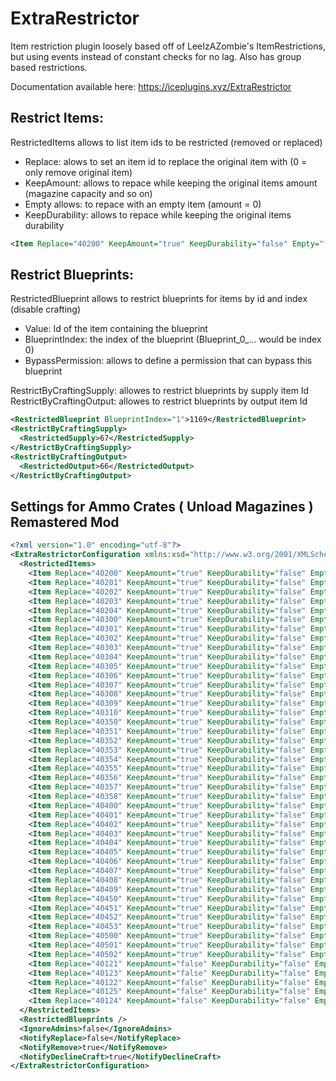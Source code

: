 # ExtraRestrictor
Item restriction plugin loosely based off of LeeIzAZombie's ItemRestrictions, but using events instead of constant checks for no lag. Also has group based restrictions.

Documentation available here: https://iceplugins.xyz/ExtraRestrictor

## Restrict Items:

RestrictedItems allows to list item ids to be restricted (removed or replaced) 

- Replace: alows to set an item id to replace the original item with (0 = only remove original item)
- KeepAmount: allows to repace while keeping the original items amount (magazine capacity and so on)
- Empty allows: to repace with an empty item (amount = 0)
- KeepDurability: allows to repace while keeping the original items durability
```xml
<Item Replace="40200" KeepAmount="true" KeepDurability="false" Empty="false">44</Item>
```

## Restrict Blueprints:

RestrictedBlueprint allows to restrict blueprints for items by id and index (disable crafting)
- Value: Id of the item containing the blueprint
- BlueprintIndex: the index of the blueprint (Blueprint_0_... would be index 0)
- BypassPermission: allows to define a permission that can bypass this blueprint

RestrictByCraftingSupply: allowes to restrict blueprints by supply item Id
RestrictByCraftingOutput: allowes to restrict blueprints by output item Id
```xml
<RestrictedBlueprint BlueprintIndex="1">1169</RestrictedBlueprint>
<RestrictByCraftingSupply>
  <RestrictedSupply>67</RestrictedSupply>
</RestrictByCraftingSupply>
<RestrictByCraftingOutput>
  <RestrictedOutput>66</RestrictedOutput>
</RestrictByCraftingOutput>
```

##  Settings for Ammo Crates ( Unload Magazines ) Remastered Mod

```xml
<?xml version="1.0" encoding="utf-8"?>
<ExtraRestrictorConfiguration xmlns:xsd="http://www.w3.org/2001/XMLSchema" xmlns:xsi="http://www.w3.org/2001/XMLSchema-instance">
  <RestrictedItems>
    <Item Replace="40200" KeepAmount="true" KeepDurability="false" Empty="false">44</Item>
    <Item Replace="40201" KeepAmount="true" KeepDurability="false" Empty="false">1192</Item>
    <Item Replace="40202" KeepAmount="true" KeepDurability="false" Empty="false">43</Item>
    <Item Replace="40203" KeepAmount="true" KeepDurability="false" Empty="false">1193</Item>
    <Item Replace="40204" KeepAmount="true" KeepDurability="false" Empty="false">119</Item>
    <Item Replace="40300" KeepAmount="true" KeepDurability="false" Empty="false">108</Item>
    <Item Replace="40301" KeepAmount="true" KeepDurability="false" Empty="false">100</Item>
    <Item Replace="40302" KeepAmount="true" KeepDurability="false" Empty="false">1006</Item>
    <Item Replace="40303" KeepAmount="true" KeepDurability="false" Empty="false">98</Item>
    <Item Replace="40304" KeepAmount="true" KeepDurability="false" Empty="false">1487</Item>
    <Item Replace="40305" KeepAmount="true" KeepDurability="false" Empty="false">111</Item>
    <Item Replace="40306" KeepAmount="true" KeepDurability="false" Empty="false">478</Item>
    <Item Replace="40307" KeepAmount="true" KeepDurability="false" Empty="false">103</Item>
    <Item Replace="40308" KeepAmount="true" KeepDurability="false" Empty="false">485</Item>
    <Item Replace="40309" KeepAmount="true" KeepDurability="false" Empty="false">1029</Item>
    <Item Replace="40310" KeepAmount="true" KeepDurability="false" Empty="false">1040</Item>
    <Item Replace="40350" KeepAmount="true" KeepDurability="false" Empty="false">1022</Item>
    <Item Replace="40351" KeepAmount="true" KeepDurability="false" Empty="false">1483</Item>
    <Item Replace="40352" KeepAmount="true" KeepDurability="false" Empty="false">1395</Item>
    <Item Replace="40353" KeepAmount="true" KeepDurability="false" Empty="false">17</Item>
    <Item Replace="40354" KeepAmount="true" KeepDurability="false" Empty="false">6</Item>
    <Item Replace="40355" KeepAmount="true" KeepDurability="false" Empty="false">1026</Item>
    <Item Replace="40356" KeepAmount="true" KeepDurability="false" Empty="false">1020</Item>
    <Item Replace="40357" KeepAmount="true" KeepDurability="false" Empty="false">1449</Item>
    <Item Replace="40358" KeepAmount="true" KeepDurability="false" Empty="false">1490</Item>
    <Item Replace="40400" KeepAmount="true" KeepDurability="false" Empty="false">1371</Item>
    <Item Replace="40401" KeepAmount="true" KeepDurability="false" Empty="false">1381</Item>
    <Item Replace="40402" KeepAmount="true" KeepDurability="false" Empty="false">1365</Item>
    <Item Replace="40403" KeepAmount="true" KeepDurability="false" Empty="false">1479</Item>
    <Item Replace="40404" KeepAmount="true" KeepDurability="false" Empty="false">127</Item>
    <Item Replace="40405" KeepAmount="true" KeepDurability="false" Empty="false">123</Item>
    <Item Replace="40406" KeepAmount="true" KeepDurability="false" Empty="false">125</Item>
    <Item Replace="40407" KeepAmount="true" KeepDurability="false" Empty="false">130</Item>
    <Item Replace="40408" KeepAmount="true" KeepDurability="false" Empty="false">1361</Item>
    <Item Replace="40409" KeepAmount="true" KeepDurability="false" Empty="false">1042</Item>
    <Item Replace="40450" KeepAmount="true" KeepDurability="false" Empty="false">489</Item>
    <Item Replace="40451" KeepAmount="true" KeepDurability="false" Empty="false">133</Item>
    <Item Replace="40452" KeepAmount="true" KeepDurability="false" Empty="false">298</Item>
    <Item Replace="40453" KeepAmount="true" KeepDurability="false" Empty="false">20</Item>
    <Item Replace="40500" KeepAmount="true" KeepDurability="false" Empty="false">1384</Item>
    <Item Replace="40501" KeepAmount="true" KeepDurability="false" Empty="false">1003</Item>
    <Item Replace="40502" KeepAmount="true" KeepDurability="false" Empty="false">1005</Item>
    <Item Replace="40121" KeepAmount="false" KeepDurability="false" Empty="true">40150</Item>
    <Item Replace="40123" KeepAmount="false" KeepDurability="false" Empty="true">40151</Item>
    <Item Replace="40122" KeepAmount="false" KeepDurability="false" Empty="true">40152</Item>
    <Item Replace="40125" KeepAmount="false" KeepDurability="false" Empty="true">40153</Item>
    <Item Replace="40124" KeepAmount="false" KeepDurability="false" Empty="true">40154</Item>
  </RestrictedItems>
  <RestrictedBlueprints />
  <IgnoreAdmins>false</IgnoreAdmins>
  <NotifyReplace>false</NotifyReplace>
  <NotifyRemove>true</NotifyRemove>
  <NotifyDeclineCraft>true</NotifyDeclineCraft>
</ExtraRestrictorConfiguration>
```
